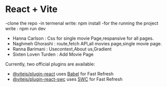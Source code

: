 # React + Vite
-clone the repo
-in termenal write:    npm install 
-for the running the project write : npm run dev

- Hanna Carlson : Css for single movie Page,respansive for all pages.
- Naghmeh Ghorashi : route,fetch API,all movies page,single movie page.
- Ranna Barimani : Usecontext,About us,Gradient
- Sixten Loven Turden : Add Movie Page







Currently, two official plugins are available:

- [@vitejs/plugin-react](https://github.com/vitejs/vite-plugin-react/blob/main/packages/plugin-react/README.md) uses [Babel](https://babeljs.io/) for Fast Refresh
- [@vitejs/plugin-react-swc](https://github.com/vitejs/vite-plugin-react-swc) uses [SWC](https://swc.rs/) for Fast Refresh
